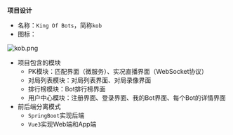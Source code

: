 **项目设计**

- 名称：`King Of Bots`，简称`kob`
- 图标：

![kob.png](https://cdn.acwing.com/media/article/image/2022/07/07/1_d7f3b93efd-kob.png)

- 项目包含的模块
  - PK模块：匹配界面（微服务）、实况直播界面（WebSocket协议）
  - 对局列表模块：对局列表界面、对局录像界面
  - 排行榜模块：Bot排行榜界面
  - 用户中心模块：注册界面、登录界面、我的Bot界面、每个Bot的详情界面
- 前后端分离模式
  - `SpringBoot`实现后端
  - `Vue3`实现Web端和App端